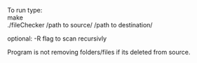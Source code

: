 To run type: <br />
make <br />
./fileChecker /path to source/ /path to destination/

optional: -R flag to scan recursivly

Program is not removing folders/files if its deleted from source.
